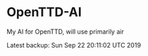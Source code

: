 # OpenTTD-AI
My AI for OpenTTD, will use primarily air

Latest backup: Sun Sep 22 20:11:02 UTC 2019
